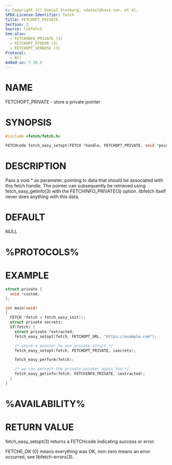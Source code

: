 ```yaml
---
c: Copyright (C) Daniel Stenberg, <daniel@haxx.se>, et al.
SPDX-License-Identifier: fetch
Title: FETCHOPT_PRIVATE
Section: 3
Source: libfetch
See-also:
  - FETCHINFO_PRIVATE (3)
  - FETCHOPT_STDERR (3)
  - FETCHOPT_VERBOSE (3)
Protocol:
  - All
Added-in: 7.10.3
---
```


# NAME

FETCHOPT_PRIVATE - store a private pointer

# SYNOPSIS

~~~c
#include <fetch/fetch.h>

FETCHcode fetch_easy_setopt(FETCH *handle, FETCHOPT_PRIVATE, void *pointer);
~~~

# DESCRIPTION

Pass a void * as parameter, pointing to data that should be associated with
this fetch handle. The pointer can subsequently be retrieved using
fetch_easy_getinfo(3) with the FETCHINFO_PRIVATE(3) option. libfetch itself
never does anything with this data.

# DEFAULT

NULL

# %PROTOCOLS%

# EXAMPLE

~~~c
struct private {
  void *custom;
};

int main(void)
{
  FETCH *fetch = fetch_easy_init();
  struct private secrets;
  if(fetch) {
    struct private *extracted;
    fetch_easy_setopt(fetch, FETCHOPT_URL, "https://example.com");

    /* store a pointer to our private struct */
    fetch_easy_setopt(fetch, FETCHOPT_PRIVATE, &secrets);

    fetch_easy_perform(fetch);

    /* we can extract the private pointer again too */
    fetch_easy_getinfo(fetch, FETCHINFO_PRIVATE, &extracted);
  }
}
~~~

# %AVAILABILITY%

# RETURN VALUE

fetch_easy_setopt(3) returns a FETCHcode indicating success or error.

FETCHE_OK (0) means everything was OK, non-zero means an error occurred, see
libfetch-errors(3).
